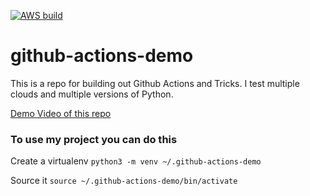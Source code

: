 [![AWS build](https://github.com/jonasmmiguel/multicloud-ci-demoworkflows/AWS%20Python%203.6/badge.svg)](https://github.com/jonasmmiguel/multicloud-ci-demoworkflows/actions)

# github-actions-demo
This is a repo for building out Github Actions and Tricks.  I test multiple clouds and multiple versions of Python.


[Demo Video of this repo](https://www.youtube.com/watch?v=4gbUYOgALik)

### To use my project you can do this

Create a virtualenv
```python3 -m venv ~/.github-actions-demo```

Source it
```source ~/.github-actions-demo/bin/activate```
